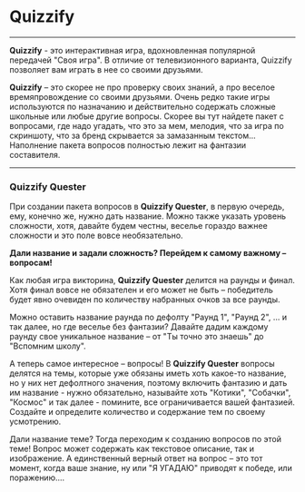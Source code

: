 # Quizzify
***
**Quizzify** - это интерактивная игра, вдохновленная популярной передачей "Своя игра". В отличие от телевизионного варианта, Quizzify позволяет вам играть в нее со своими друзьями.

**Quizzify** – это скорее не про проверку своих знаний, а про веселое времяпровождение со своими друзьями. Очень редко такие игры используются по назначанию и действительно содержать сложные школьные или любые другие вопросы. Скорее вы тут найдете пакет с вопросами, где надо угадать, что это за мем, мелодия, что за игра по скриншоту, что за бренд скрывается за замазанным текстом... Наполнение пакета вопросов полностью лежит на фантазии составителя.
***
### Quizzify Quester
При создании пакета вопросов в **Quizzify Quester**, в первую очередь, ему, конечно же, нужно дать название. Можно также указать уровень сложности, хотя, давайте будем честны, веселье гораздо важнее сложности и это поле вовсе необязательно.

**Дали название и задали сложность? Перейдем к самому важному – вопросам!**

Как любая игра викторина, **Quizzify Quester** делится на раунды и финал. Хотя финал вовсе не обязателен и его может не быть – победитель будет явно очевиден по количеству набранных очков за все раунды.

Можно оставить название раунда по дефолту "Раунд 1", "Раунд 2", ... и так далее, но где веселье без фантазии? Давайте дадим каждому раунду свое уникальное название – от "Ты точно это знаешь" до "Вспомним школу".

А теперь самое интересное – вопросы! В **Quizzify Quester** вопросы делятся на темы, которые уже обязаны иметь хоть какое-то название, но у них нет дефолтного значения, поэтому включить фантазию и дать им название - нужно обязательно, называйте хоть "Котики", "Собачки", "Космос" и так далее - помините, все ограничивается вашей фантазией. Создайте и определите количество и содержание тем по своему усмотрению.

Дали название теме? Тогда переходим к созданию вопросов по этой теме! Вопрос может содержать как текстовое описание, так и изображение. А единственный верный ответ на вопрос – это тот момент, когда ваше знание, ну или "Я УГАДАЮ" приводят к победе, или поражению....
